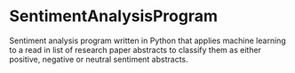 # SentimentAnalysisProgram
Sentiment analysis program written in Python that applies machine learning to a read in list of research paper abstracts to classify them as either positive, negative or neutral sentiment abstracts.

